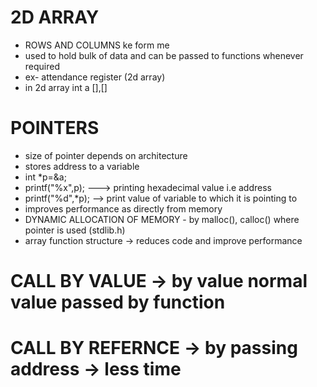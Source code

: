 # 2D ARRAY 
- ROWS AND COLUMNS ke form me 
- used to hold bulk of data and can be passed to functions whenever required
- ex- attendance register (2d array)
- in 2d array int a [],[]

# POINTERS 
- size of pointer depends on architecture
- stores address to a variable 
- int *p=&a;
- printf("%x",p);  ---> printing hexadecimal value i.e address
- printf("%d",*p); --> print value of variable to which it is pointing to 
- improves performance as directly from memory 
- DYNAMIC ALLOCATION OF MEMORY - by malloc(), calloc() where pointer is used (stdlib.h)
- array function structure -> reduces code and improve performance 

# CALL BY VALUE -> by value normal value passed by function 
# CALL BY REFERNCE -> by passing address -> less time
